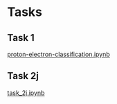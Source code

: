 # Tasks
## Task 1
[proton-electron-classification.ipynb](proton-electron-classification/proton-electron-classification.ipynb)

## Task 2j
[task_2j.ipynb](task_2j/task_2j.ipynb)